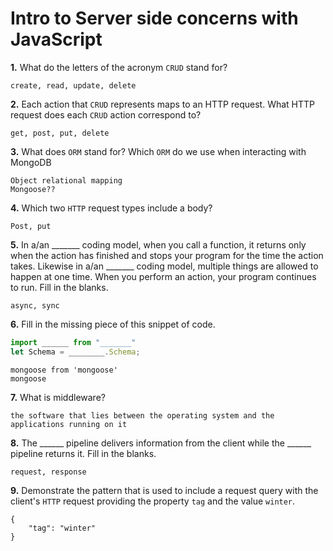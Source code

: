 # Intro to Server side concerns with JavaScript

**1.** What do the letters of the acronym `CRUD` stand for?
<!-- enter you answer in the space below -->
```
create, read, update, delete
```
**2.** Each action that `CRUD` represents maps to an HTTP request. What HTTP request does each `CRUD` action correspond to?
<!-- enter you answer in the space below -->
```
get, post, put, delete
```
**3.** What does `ORM` stand for? Which `ORM` do we use when interacting with MongoDB
<!-- enter you answer in the space below -->
```
Object relational mapping
Mongoose??
```
**4.** Which two `HTTP` request types include a body?
<!-- enter you answer in the space below -->
```
Post, put
```
**5.** In a/an _______ coding model, when you call a function, it returns only when the action has finished and stops your program for the time the action takes. Likewise in a/an _______ coding model, multiple things are allowed to happen at one time. When you perform an action, your program continues to run.  Fill in the blanks.
<!-- enter you answer in the space below -->
```
async, sync
```

**6.** Fill in the missing piece of this snippet of code.
```js
import ______ from "_______"
let Schema = ________.Schema;
```
<!-- enter you answer in the space below -->
```
mongoose from 'mongoose'
mongoose
```
**7.** What is middleware?
<!-- enter you answer in the space below -->
```
the software that lies between the operating system and the applications running on it
```
**8.** The ______ pipeline delivers information from the client while the ______ pipeline returns it. Fill in the blanks. 
<!-- enter you answer in the space below -->
```
request, response
```
**9.** 
Demonstrate the pattern that is used to include a request query with the client's `HTTP` request providing the property `tag` and the value `winter`.
<!-- enter you answer in the space below -->
```
{
    "tag": "winter"
}
```
